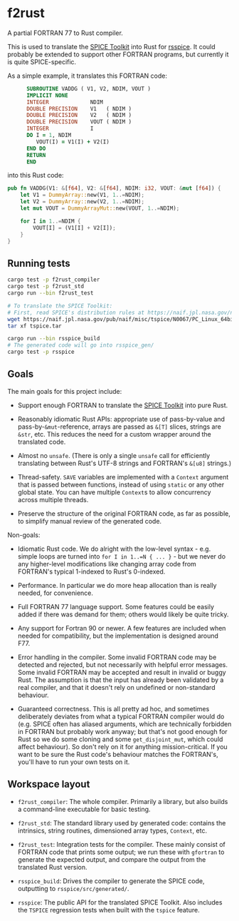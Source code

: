 # f2rust

A partial FORTRAN 77 to Rust compiler.

This is used to translate the [SPICE Toolkit](https://naif.jpl.nasa.gov/naif/toolkit.html)
into Rust for [rsspice](https://github.com/zaynar/rsspice).
It could probably be extended to support other FORTRAN programs,
but currently it is quite SPICE-specific.

As a simple example, it translates this FORTRAN code:

```fortran
      SUBROUTINE VADDG ( V1, V2, NDIM, VOUT )
      IMPLICIT NONE
      INTEGER             NDIM
      DOUBLE PRECISION    V1   ( NDIM )
      DOUBLE PRECISION    V2   ( NDIM )
      DOUBLE PRECISION    VOUT ( NDIM )
      INTEGER             I
      DO I = 1, NDIM
         VOUT(I) = V1(I) + V2(I)
      END DO
      RETURN
      END
```

into this Rust code:

```rust
pub fn VADDG(V1: &[f64], V2: &[f64], NDIM: i32, VOUT: &mut [f64]) {
    let V1 = DummyArray::new(V1, 1..=NDIM);
    let V2 = DummyArray::new(V2, 1..=NDIM);
    let mut VOUT = DummyArrayMut::new(VOUT, 1..=NDIM);

    for I in 1..=NDIM {
        VOUT[I] = (V1[I] + V2[I]);
    }
}
```

## Running tests

```sh
cargo test -p f2rust_compiler
cargo test -p f2rust_std
cargo run --bin f2rust_test

# To translate the SPICE Toolkit:
# First, read SPICE's distribution rules at https://naif.jpl.nasa.gov/naif/rules.html
wget https://naif.jpl.nasa.gov/pub/naif/misc/tspice/N0067/PC_Linux_64bit/tspice.tar
tar xf tspice.tar

cargo run --bin rsspice_build
# The generated code will go into rsspice_gen/
cargo test -p rsspice
```

## Goals

The main goals for this project include:

* Support enough FORTRAN to translate the [SPICE Toolkit](https://naif.jpl.nasa.gov/naif/toolkit.html)
into pure Rust.

* Reasonably idiomatic Rust APIs:
appropriate use of pass-by-value and pass-by-`&mut`-reference,
arrays are passed as `&[T]` slices, strings are `&str`, etc.
This reduces the need for a custom wrapper around the translated code.

* Almost no `unsafe`. (There is only a single `unsafe` call for efficiently translating 
between Rust's UTF-8 strings and FORTRAN's `&[u8]` strings.)

* Thread-safety. `SAVE` variables are implemented with a `Context` argument
that is passed between functions, instead of using `static` or any other global state.
You can have multiple `Context`s to allow concurrency across multiple threads.

* Preserve the structure of the original FORTRAN code, as far as possible,
to simplify manual review of the generated code.

Non-goals:

* Idiomatic Rust code. We do alright with the low-level syntax - e.g. simple loops are turned
into `for I in 1..=N { ... }` - but we never do any higher-level modifications
like changing array code from FORTRAN's typical 1-indexed to Rust's 0-indexed.

* Performance. In particular we do more heap allocation than is really needed,
for convenience.

* Full FORTRAN 77 language support. Some features could be easily added if there
was demand for them; others would likely be quite tricky.

* Any support for Fortran 90 or newer. A few features are included when needed
for compatibility, but the implementation is designed around F77.

* Error handling in the compiler. Some invalid FORTRAN code may be detected and rejected,
but not necessarily with helpful error messages.
Some invalid FORTRAN may be accepted and result in invalid or buggy Rust.
The assumption is that the input has already been validated by a real compiler,
and that it doesn't rely on undefined or non-standard behaviour.

* Guaranteed correctness. This is all pretty ad hoc, and sometimes deliberately deviates
from what a typical FORTRAN compiler would do (e.g. SPICE often has aliased arguments, 
which are technically forbidden in FORTRAN but probably work anyway; but that's not good
enough for Rust so we do some cloning and some `get_disjoint_mut`, which could affect
behaviour). So don't rely on it for anything mission-critical.
If you want to be sure the Rust code's behaviour matches the FORTRAN's,
you'll have to run your own tests on it.

## Workspace layout

* `f2rust_compiler`: The whole compiler. Primarily a library,
but also builds a command-line executable for basic testing.

* `f2rust_std`: The standard library used by generated code: contains the intrinsics,
string routines, dimensioned array types, `Context`, etc.

* `f2rust_test`: Integration tests for the compiler.
These mainly consist of FORTRAN code that prints some output;
we run these with `gfortran` to generate the expected output,
and compare the output from the translated Rust version.

* `rsspice_build`: Drives the compiler to generate the SPICE code,
outputting to `rsspice/src/generated/`.

* `rsspice`: The public API for the translated SPICE Toolkit.
Also includes the `TSPICE` regression tests when built with the `tspice` feature.